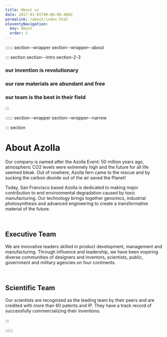 ```yaml
---
title: About us
date: 2017-01-01T00:00:00.000Z
permalink: /about/index.html
eleventyNavigation:
  key: About
  order: 1
---
```



:::::: section--wrapper section--wrapper--about

::: section section--intro section-2-3
  ### our invention is <span class="highlight highlight--green">revolutionary</span>
  ### our raw materials are <span class="highlight highlight--green">abundant</span> and <span class="highlight highlight--green">free</span>
  ### our team is the <span class="highlight highlight--green">best</span> in their field
:::

:::::: section--wrapper section--wrapper--narrow

::: section

# About Azolla

Our company is named after the Azolla Event:
50 million years ago, atmospheric CO2 levels were extremely high and the future for all life seemed bleak. Out of nowhere, Azolla fern came to the rescue and by sucking the carbon dioxide out of the air saved the Planet!

Today, San Francisco based Azolla is dedicated to making major contribution to end environmental degradation caused by toxic manufacturing. Our technology brings together genomics, industrial photosynthesis and advanced engineering to create a transformative material of the future. 

<p>&nbsp;</p>

## Executive Team
We are innovative leaders skilled in product development, management and manufacturing. Through influence and leadership, we have been inspiring diverse communities of designers and inventors, scientists, public, government and military agencies on four continents.

<p>&nbsp;</p>

## Scientific Team
Our scientists are recognized as the leading team by their peers and are credited with more than 60 patents and IP.
They have a track record of successfully commercializing their inventions.

:::

::::::